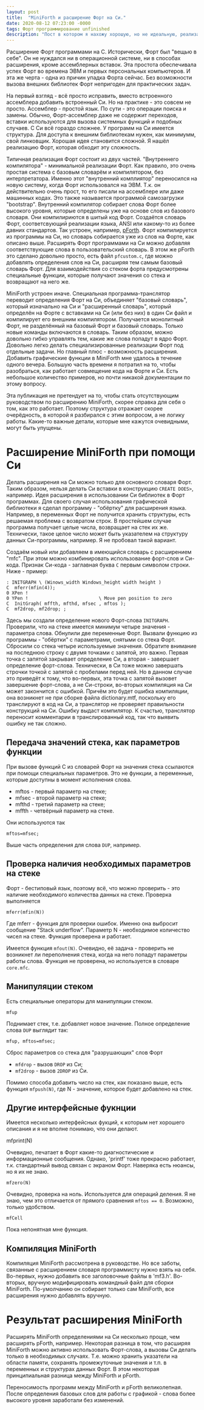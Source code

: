 ```yaml
---
layout: post
title:  "MiniForth и расширение Форт на Си."
date: 2020-08-12 07:23:00 -0000
tags: Форт программирование unfinished
description: "Пост в котором я нахожу хорошую, но не идеальную, реализацию Форт, которую довольно удобно расширять программами на языке Си. Исторически, Форт опирался на ассемблерные вставки. Это больше не работает хорошо. Теперь важно сделать не просто быстро работаютщее Форт слово, но Форт слова использующие многочисленные библиотеки на других языках программирования. Причём большая часть таких библиотек написана на языке Си. К сожалению, расширять Форт вставками на Си куда сложнее технически, чем делать ассемблерные вставки. Но способы есть."
---
```


Расширение Форт программами на С. Исторически, Форт был "вещью в себе". Он не нуждался ни в операционной системе, ни в способах расширения, кроме ассемблерных вставок. Эта простота обеспечивала успех Форт во времена ЭВМ и первых персональных компьютеров. И эта же черта - одна из причин упадка Форта сейчас. Без возможности вызова внешних библиотек Форт непригоден для практических задач. 

На первый взгляд - всё просто исправить, вместо встроенного ассемблера добавить встроенный Си. Но на практике - это совсем не просто. Ассемблер - простой язык. По сути - это операции поиска и замены. Обычно, Форт-ассемблер даже не содержит переходов, вставки используются для вызова системных функций и подобных случаев. С Си всё гораздо сложнее. У программ на Си имеется структура. Для доступа к внешним библиотекам нужен, как минимумм, свой линковщик. Хорошая идея становится сложной. Я нашёл реализацию Форт, которая обходит эту сложность.

Типичная реализация Форт состоит из двух частей. "Внутреннего компилятора" - минимальной реализации Форт. Как правило, это очень простая система с базовым словарём и компилятором, без интерпретатора. Именно этот "внутренний комплиятор" переносился на новую систему, когда Форт использовался на ЭВМ. Т.к. он действительно очень прост, то его писали на ассемблере или даже машинных кодах. Это также называется программой самозагрузки "bootstrap". Внутренний компилятор собирает слова Форт более высокого уровня, которые определены уже на основе слов из базового словаря. Они компилириются в шитый код Форт. Создаётся словарь Форт, соответсвующий реализации языка, ANSI или какому-то из более давних стандартов. Так устроен, например, [pForth](http://www.softsynth.com/pforth/). Форт компилируется из программы на Си, но словарь собирается уже из слов на Форте, как описано выше. Расширять Форт программами на Си можно добавляя соответствующие слова в пользовательский словарь. В этом же pForth это сделано довольно просто, есть файл `pfcustom.c`, где можно добавлять определения слов на Си, расширяя тем самым базовый словарь Форт. Для взаимодействия со стеком форта предусмотрены специальные функции, которые получают значения со стека и возвращают на него же.

MiniForth устроен иначе. Специальная программа-транслятор переводит определения Форт на Си, объединяет "базовый словарь", который изначально на Си и "расширенный словарь", который определён на Форте с вставками на Си (или без них) в один Си файл и компилирует его внешним компилятором. Получается монолитный Форт, не разделённый на базовый Форт и базовый словарь. Только новые команды включаются в словарь. Таким образом, можно довольно гибко управлять тем, какие же слова попадут в ядро Форт. Довольно легко делать специализированные реализации Форт под отдельные задачи. Но главный плюс - возможность расширения. Добавить графические функции в MiniForth мне удалось в течение одного вечера. Большую часть времени я потратил на то, чтобы разобраться, как работает совмещение кода на Форте и Си. Есть небольшое количество примеров, но почти никакой документации по этому вопросу.

Эта публикация не претендует на то, чтобы стать отсутствующим руководством по расширению MiniForth, скорее справка для себя о том, как это работает. Поэтому структура отражает скорее очерёдность, в которой я разбирался с этим вопросом, а не логику работы. Какие-то важные детали, которые мне кажутся очевидными, могут быть упущены.

# Расширение MiniForth при помощи Си

Делать расширения на Си можно только для основного словаря Форт. Таким образом, нельзя делать Си вставки в конструкцию `CREATE DOES>`, например. Идея расширения в использовании Си библиотек в Форт программах. Для своего случая использования графической библиотеки я сделал программу - "обёртку" для расширения языка. Например, в переменных Форт не получится хранить структуры, есть решаемая проблема с возвратом строк. В простейшем случае программа получает целые числа, возвращает на стек их же. Технически, такое целое число может быть указателем на структуру данных Си-программы, например. Я не пробовал такой вариант. 

Создаём новый или добавляем в имеющийся словарь с расширением "mfc". При этом можно комбинировать использование форт-слов и Си-кода. Признак Си-кода - заглавная буква `C` первым символом строки. Ниже - пример:

```forth
: INITGRAPH \ (Winows_width Windows_height width height )
C  mferr(mfin(4));
0 XPen !	
0 YPen !                          \ Move pen position to zero
C  InitGraph( mffth, mfthd, mfsec , mftos );
C  mf2drop, mf2drop; ;
```

Здесь мы создали определение нового Форт-слова `INITGRAPH`. Проверили, что на стеке имеется минимум четыре значения - параметра слова. Обнулили две переменные Форт. Вызвали функцию из программы - "обёртки" с параметрами, снятыми со стека Форт. Сбросили со стека четыре используемые значения. Обратите внимание на последнюю строку с двумя точками с запятой, это важно. Первая точка с запятой закрывает определение Си, а вторая - завершает определение форт-слова. Технически, в Си тоже можно завершать строчки точкой с запятой с пробелами перед ней. Но в данном случае это приведёт к тому, что во-первых, эта точка с запятой вызовет завершение форт-слова, а не Си-строки, во-вторых компиляция на Си может закончится с ошибкой. Причём это будет ошибка компиляции, она возникнет не при сборке файла dictionary.mtf, поскольку его транслируют в код на Си, а транслятор не проверяет правильности конструкций на Си. Ошибку выдаст компилятор. К счастью, транслятор переносит комментарии в транслированный код, так что выявить ошибку не так сложно.

## Передача значений стека, как параметров функции 

При вызове функций С из словарей Форт на значения стека ссылаются при помощи специальных параметров. Это не функции, а переменные, которые доступны в момент исполнения слова.

- mftos - первый параметр на стеке;
- mfsec - второй параметр на стеке;
- mfthd - третий параметр на стеке;
- mffth - четвёрный параметр на стеке.

Они используются так

    mftos=mfsec;
	
Выше часть определения для слова `DUP`, например.

## Проверка наличия необходимых параметров на стеке

Форт - бестиповый язык, поэтому всё, что можно проверить - это наличие необходимого количества данных на стеке. Проверка выполняется

    mferr(mfin(N))
	
Где mferr - функция для проверки ошибок. Именно она выбросит сообщение "Stack underflow". Параметр N - необходимое количество чисел на стеке. Функция проверена и работает.

Имеется функция `mfout(N)`. Очевидно, её задача - проверить не возникнет ли переполнения стека, когда на него попадут параметры работы слова. Функция не проверена, но используется в словаре `core.mfc`.

## Манипуляции стеком

Есть специальные операторы для манипуляции стеком.

    mfup
	
Поднимает стек, т.е. добавляет новое значение. Полное определение слова `DUP` выглядит так:

    mfup, mftos=mfsec;

Сброс параметров со стека для "разрушающих" слов Форт

- `mfdrop` - вызов `DROP` из Си;
- `mf2drop` - вызов `2DROP` из Си.

Помимо способа добавить число на стек, как показано выше, есть функция `mfpush(N)`, где N - значение, которое будет добавлено на стек.

## Другие интерфейсные фукнции

Имеется несколько интерфейсных фукций, к которым нет хорошего описания и я не вполне понимаю, что они делают.

   mfprint(N)
   
Очевидно, печатает в Форт какие-то диагностические и информационные сообщения. Однако, 'printf' тоже прекрасно работает, т.к. стандартный вывод связан с экраном Форт. Наверяка есть нюансы, но я их не знаю.

    mfzero(N)
	
Очевидно, проверка на ноль. Используется для операций деления. Я не знаю, чем это отличается от прямого сравнения `mftos == 0`. Возможно, только удобством.

    mfCell

Пока непонятная мне функция.

## Компиляция MiniForth

Компиляция MiniForth рассмотрена в руководстве. Но все заботы, связанные с расширением словаря программисту нужно взять на себя. Во-первых, нужно добавить все заголовочные файлы в 'mf3.h'. Во-вторых, вручную модифицировать командный файл для сборки MiniForth. По-умолчанию он собирает только сам MiniForth, все расширения нужно добавлять вручную.

# Результат расширения MiniForth

Расширять MiniForth определениями на Си несколько проще, чем расширять pForth, например. Некоторая разница в том, что расширяя MiniForth можно активно использовать Форт-слова, а вызовы Си делать только в необходимых случаях. Т.е. можно хранить указатели на области памяти, сохранять промежуточные значения и т.п. в переменных и структурах данных Форт. В этом некоторая принципиальная разница между MiniForth и pForth.

Переносимость программ между MiniForth и pForth великолепная. После определения базовых слов для работы с графикой - слова более высокого уровня заработали без изменений.